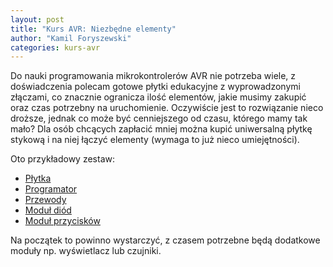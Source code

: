 ```yaml
---
layout: post
title: "Kurs AVR: Niezbędne elementy"
author: "Kamil Foryszewski"
categories: kurs-avr
---
```

Do nauki programowania mikrokontrolerów AVR nie potrzeba wiele, z doświadczenia polecam gotowe płytki edukacyjne z wyprowadzonymi złączami, co znacznie ogranicza ilość elementów, jakie musimy zakupić oraz czas potrzebny na uruchomienie. Oczywiście jest to rozwiązanie nieco droższe, jednak co może być cenniejszego od czasu, którego mamy tak mało? Dla osób chcących zapłacić mniej można kupić uniwersalną płytkę stykową i na niej łączyć elementy (wymaga to już nieco umiejętności).

Oto przykładowy zestaw:

- [Płytka](http://electropark.pl/avr/3206-zestaw-uruchomieniowy-atmega8-avr-5901003206008.html)
- [Programator](http://electropark.pl/programatory/3244-programator-dla-avr-na-usb-usbasp-3v3-i-5v-tasma-idc-5901003244001.html)
- [Przewody](http://electropark.pl/przewody-polaczeniowe-do-plytek-stykowych/3050-przewod-kolorowy-40-zylowy-zensko-zenski-21cm-5901003050007.html)
- [Moduł diód](http://electropark.pl/modul-wyswietlaczy/3916-modul-z-8-diodami-led.html)
- [Moduł przycisków](http://electropark.pl/moduly-sterowania-klawiatury/3154-modul-16-przyciskowej-klawiatury-5901003154002.html)

Na początek to powinno wystarczyć, z czasem potrzebne będą dodatkowe moduły np. wyświetlacz lub czujniki.
